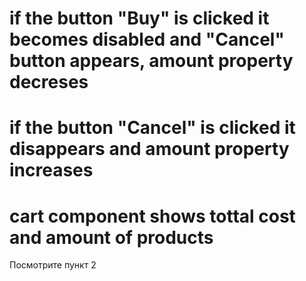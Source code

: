 # if the button "Buy" is clicked it becomes disabled and "Cancel" button appears, amount property decreses
# if the button "Cancel" is clicked it disappears and amount property increases
# cart component shows tottal cost and amount of products

Посмотрите пункт 2
